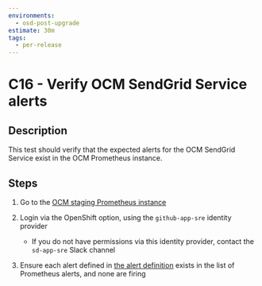 ```yaml
---
environments:
  - osd-post-upgrade
estimate: 30m
tags:
  - per-release
---
```


# C16 - Verify OCM SendGrid Service alerts

## Description

This test should verify that the expected alerts for the OCM SendGrid Service exist in the OCM Prometheus instance.

## Steps

1. Go to the [OCM staging Prometheus instance](https://prometheus.app-sre-stage-01.devshift.net/alerts)

2. Login via the OpenShift option, using the `github-app-sre` identity provider

   - If you do not have permissions via this identity provider, contact the `sd-app-sre` Slack channel

3. Ensure each alert defined in [the alert definition](https://gitlab.cee.redhat.com/service/app-interface/-/tree/master/resources/observability/prometheusrules/ocm-sendgrid-svc-stage.prometheusrules.yaml) exists in the list of Prometheus alerts, and none are firing
